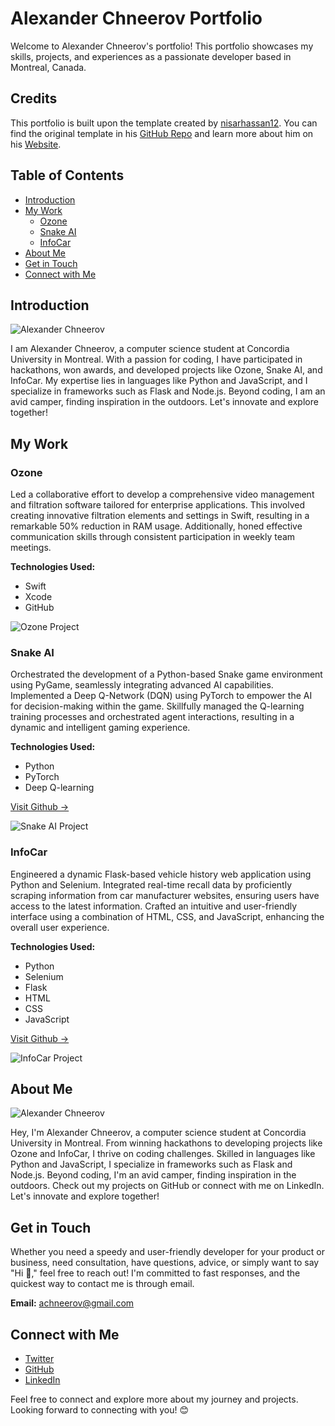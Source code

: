 # Alexander Chneerov Portfolio

Welcome to Alexander Chneerov's portfolio! This portfolio showcases my skills, projects, and experiences as a passionate developer based in Montreal, Canada.

## Credits

This portfolio is built upon the template created by [nisarhassan12](https://github.com/nisarhassan12). You can find the original template in his [GitHub Repo](https://github.com/nisarhassan12/portfolio-template/) and learn more about him on his [Website](https://nisar.dev).

## Table of Contents

- [Introduction](#introduction)
- [My Work](#my-work)
  - [Ozone](#ozone)
  - [Snake AI](#snake-ai)
  - [InfoCar](#infocar)
- [About Me](#about-me)
- [Get in Touch](#get-in-touch)
- [Connect with Me](#connect-with-me)

## Introduction

![Alexander Chneerov](./images/alex.jpg)

I am Alexander Chneerov, a computer science student at Concordia University in Montreal. With a passion for coding, I have participated in hackathons, won awards, and developed projects like Ozone, Snake AI, and InfoCar. My expertise lies in languages like Python and JavaScript, and I specialize in frameworks such as Flask and Node.js. Beyond coding, I am an avid camper, finding inspiration in the outdoors. Let's innovate and explore together!

## My Work

### Ozone

Led a collaborative effort to develop a comprehensive video management and filtration software tailored for enterprise applications. This involved creating innovative filtration elements and settings in Swift, resulting in a remarkable 50% reduction in RAM usage. Additionally, honed effective communication skills through consistent participation in weekly team meetings.

**Technologies Used:**
- Swift
- Xcode
- GitHub

![Ozone Project](./images/project-ozone.jpg)

### Snake AI

Orchestrated the development of a Python-based Snake game environment using PyGame, seamlessly integrating advanced AI capabilities. Implemented a Deep Q-Network (DQN) using PyTorch to empower the AI for decision-making within the game. Skillfully managed the Q-learning training processes and orchestrated agent interactions, resulting in a dynamic and intelligent gaming experience.

**Technologies Used:**
- Python
- PyTorch
- Deep Q-learning

[Visit Github &rarr;](https://github.com/achneerov/pygame-reinforcement-learning)

![Snake AI Project](./images/project-snake.jpg)

### InfoCar

Engineered a dynamic Flask-based vehicle history web application using Python and Selenium. Integrated real-time recall data by proficiently scraping information from car manufacturer websites, ensuring users have access to the latest information. Crafted an intuitive and user-friendly interface using a combination of HTML, CSS, and JavaScript, enhancing the overall user experience.

**Technologies Used:**
- Python
- Selenium
- Flask
- HTML
- CSS
- JavaScript

[Visit Github &rarr;](https://github.com/achneerov/InfoCar)

![InfoCar Project](./images/project-infocar.jpg)

## About Me

![Alexander Chneerov](./images/alex.jpg)

Hey, I'm Alexander Chneerov, a computer science student at Concordia University in Montreal. From winning hackathons to developing projects like Ozone and InfoCar, I thrive on coding challenges. Skilled in languages like Python and JavaScript, I specialize in frameworks such as Flask and Node.js. Beyond coding, I'm an avid camper, finding inspiration in the outdoors. Check out my projects on GitHub or connect with me on LinkedIn. Let's innovate and explore together!

## Get in Touch

Whether you need a speedy and user-friendly developer for your product or business, need consultation, have questions, advice, or simply want to say "Hi 👋," feel free to reach out! I'm committed to fast responses, and the quickest way to contact me is through email.

**Email:** [achneerov@gmail.com](mailto:achneerov@gmail.com)

## Connect with Me

- [Twitter](https://twitter.com/achneerov)
- [GitHub](https://github.com/achneerov)
- [LinkedIn](https://www.linkedin.com/in/achneerov/)

Feel free to connect and explore more about my journey and projects. Looking forward to connecting with you! 😊
